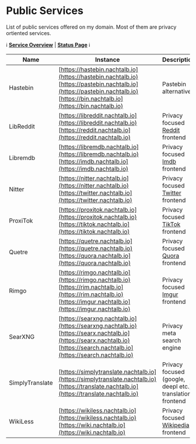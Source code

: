 # Public Services

List of public services offered on my domain. Most of them are privacy
ortiented services.

ℹ **[Service Overview](https://s.nachtalb.io)** |
**[Status Page](https://status.nachtalb.io/status/services)** ℹ

<!-- markdownlint-disable MD033-->
<!-- markdownlint-disable MD013-->

| Name            | Instance                                                                                                                                                                               | Description                                               | SourceCoide                                                                         |
| --------------- | -------------------------------------------------------------------------------------------------------------------------------------------------------------------------------------- | --------------------------------------------------------- | ----------------------------------------------------------------------------------- |
| Hastebin        | [https://hastebin.nachtalb.io](https://hastebin.nachtalb.io) <br> [https://pastebin.nachtalb.io](https://pastebin.nachtalb.io) <br> [https://bin.nachtalb.io](https://bin.nachtalb.io) | Pastebin alternative                                      | [toptal/haste-server](https://github.com/toptal/haste-server)                       |
| LibReddit       | [https://libreddit.nachtalb.io](https://libreddit.nachtalb.io) <br> [https://reddit.nachtalb.io](https://reddit.nachtalb.io)                                                           | Privacy focused [Reddit][reddit] frontend                 | [spikecodes/libreddit](https://github.com/spikecodes/libreddit)                     |
| Libremdb        | [https://libremdb.nachtalb.io](https://libremdb.nachtalb.io) <br> [https://imdb.nachtalb.io](https://imdb.nachtalb.io)                                                                 | Privacy focused [Imdb][imdb] frontend                     | [zyachel/libremdb](https://github.com/zyachel/libremdb)                             |
| Nitter          | [https://nitter.nachtalb.io](https://nitter.nachtalb.io) <br> [https://twitter.nachtalb.io](https://twitter.nachtalb.io)                                                               | Privacy focused [Twitter][twitter] frontend               | [zedeus/nitter](https://github.com/zedeus/nitter)                                   |
| ProxiTok        | [https://proxitok.nachtalb.io](https://proxitok.nachtalb.io) <br> [https://tiktok.nachtalb.io](https://tiktok.nachtalb.io)                                                             | Privacy focused [TikTok][tiktok] frontend                 | [pablouser1/ProxiTok](https://github.com/pablouser1/ProxiTok)                       |
| Quetre          | [https://quetre.nachtalb.io](https://quetre.nachtalb.io) <br> [https://quora.nachtalb.io](https://quora.nachtalb.io)                                                                   | Privacy focused [Quora][quora] frontend                   | [zyachel/quetre](https://github.com/zyachel/quetre)                                 |
| Rimgo           | [https://rimgo.nachtalb.io](https://rimgo.nachtalb.io) <br> [https://rim.nachtalb.io](https://rim.nachtalb.io) <br> [https://imgur.nachtalb.io](https://imgur.nachtalb.io)             | Privacy focused [Imgur][imgur] frontend                   | [video-prize-ranch/rimgo](https://codeberg.org/video-prize-ranch/rimgo)             |
| SearXNG         | [https://searxng.nachtalb.io](https://searxng.nachtalb.io) <br> [https://searx.nachtalb.io](https://searx.nachtalb.io) <br> [https://search.nachtalb.io](https://search.nachtalb.io)   | Privacy meta search engine                                | [searxng/searxng](https://github.com/searxng/searxng)                               |
| SimplyTranslate | [https://simplytranslate.nachtalb.io](https://simplytranslate.nachtalb.io) <br> [https://translate.nachtalb.io](https://translate.nachtalb.io)                                         | Privacy focused (google, deepl etc.) translation frontend | [SimpleWeb/SimplyTranslate-Web](https://codeberg.org/SimpleWeb/SimplyTranslate-Web) |
| WikiLess        | [https://wikiless.nachtalb.io](https://wikiless.nachtalb.io) <br> [https://wiki.nachtalb.io](https://wiki.nachtalb.io)                                                                 | Privacy focused [Wikipedia][wikipedia] frontend           | [orenom/wikiless](https://codeberg.org/orenom/wikiless)                             |

<!-- markdownlint-enable MD033-->
<!-- markdownlint-enable MD013-->

[reddit]: https://www.reddit.com/
[imdb]: https://www.imdb.com/
[twitter]: https://twitter.com/
[tiktok]: https://www.tiktok.com/
[quora]: https://www.quora.com/
[imgur]: https://imgur.com/
[wikipedia]: https://www.wikipedia.org/
